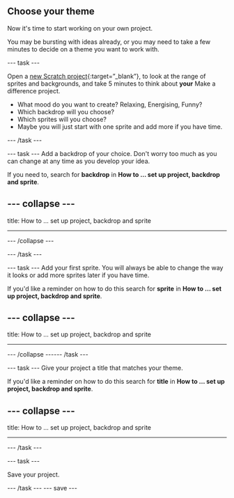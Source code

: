 ## Choose your theme

Now it's time to start working on your own project.

You may be bursting with ideas already, or you may need to take a few minutes to decide on a theme you want to work with.

--- task ---

Open a [new Scratch project](https://scratch.mit.edu/projects/editor){:target=”_blank”}, to look at the range of sprites and backgrounds, and take 5 minutes to think about **your** Make a difference project. 

+ What mood do you want to create? Relaxing, Energising, Funny?
+ Which backdrop will you choose? 
+ Which sprites will you choose? 
+ Maybe you will just start with one sprite and add more if you have time.

--- /task ---

--- task ---
Add a backdrop of your choice. Don't worry too much as you can change at any time as you develop your idea. 

If you need to, search for **backdrop** in **How to … set up project, backdrop and sprite**.

--- collapse ---
---

title: How to ... set up project, backdrop and sprite

---

--- /collapse ---

--- /task ---

--- task ---
Add your first sprite. You will always be able to change the way it looks or add more sprites later if you have time. 

If you'd like a reminder on how to do this search for **sprite** in **How to … set up project, backdrop and sprite**.

--- collapse ---
---

title: How to ... set up project, backdrop and sprite

---

--- /collapse ------ /task ---

--- task ---
Give your project a title that matches your theme. 

If you'd like a reminder on how to do this search for **title** in **How to … set up project, backdrop and sprite**.

--- collapse ---
---

title: How to ... set up project, backdrop and sprite

---
--- /task ---

--- task ---

Save your project.

--- /task ---
--- save ---

